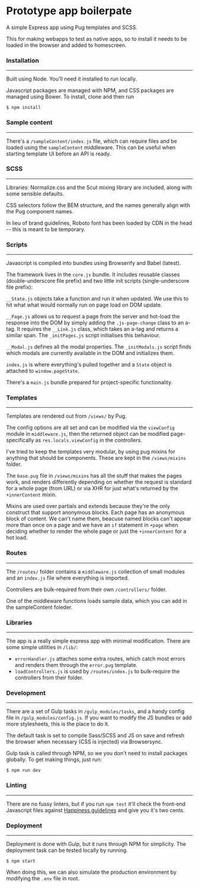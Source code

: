 # Prototype app boilerpate

A simple Express app using Pug templates and SCSS.

This for making webapps to test as native apps, so to install it needs to be loaded in the browser and added to homescreen.

### Installation
---
Built using Node. You'll need it installed to run locally.

Javascript packages are managed with NPM, and CSS packages are managed using Bower. To install, clone and then run

```
$ npm install
```

### Sample content
---
There's a `/sampleContent/index.js` file, which can require files and be loaded using the `sampleContent` middleware. This can be useful when starting template UI before an API is ready.

### SCSS
---
Libraries: Normalize.css and the Scut mixing library are included, along with some sensible defaults.

CSS selectors follow the BEM structure, and the names generally align with the Pug component names.

In lieu of brand guidelines, Roboto font has been loaded by CDN in the head -- this is meant to be temporary.

### Scripts
---
Javascript is compiled into bundles using Browserify and Babel (latest).

The framework lives in the `core.js` bundle. It includes reusable classes (double-underscore file prefix) and two little init scripts (single-underscore file prefix):

`__State.js` objects take a function and run it when updated. We use this to hit what what would normally run on page load on DOM update.

`__Page.js` allows us to request a page from the server and hot-load the response into the DOM by simply adding the `.js-page-change` class to an a-tag. It requires the `__Link.js` class, which takes an a-tag and returns a similar span. The `_initPages.js` script initialises this behaviour.

`__Modal.js` defines all the modal properties. The `_initModals.js` script finds which modals are currently available in the DOM and initializes them.

`index.js` is where everything's pulled together and a `State` object is attached to `window.pageState`.

There's a `main.js` bundle prepared for project-specific functionality.

### Templates
---
Templates are rendered out from `/views/` by Pug.

The config options are all set and can be modified via the `viewConfig` module in `middleware.js`, then the returned object can be modified page-specifically as `res.locals.viewConfig` in the controllers.

I've tried to keep the templates very modular, by using pug mixins for anything that should be components. These are kept in the `/views/mixins` folder.

The `base.pug` file in `/views/mixins` has all the stuff that makes the pages work, and renders differently depending on whether the request is standard for a whole page (from URL) or via XHR for just what's returned by the `+innerContent` mixin.

Mixins are used over partials and extends because they're the only construct that support anonymous blocks. Each page has an anonymous block of content. We can't name them, beacuse named blocks can't appear more than once on a page and we have an `if` statement in `+page` when deciding whether to render the whole page or just the `+innerContent` for a hot load.

### Routes
---
The `/routes/` folder contains a `middleware.js` collection of small modules and an `index.js` file where everything is imported.

Controllers are bulk-required from their own `/controllers/` folder.

One of the middleware functions loads sample data, which you can add in the sampleContent foleder.

### Libraries
---
The app is a really simple express app with minimal modification. There are some simple utilities in `/lib/`:

- `errorHandler.js` attaches some extra routes, which catch most errors and renders them through the `error.pug` template.
- `loadControllers.js` is used by `/routes/index.js` to bulk-require the controllers from their folder.

### Development
---
There are a set of Gulp tasks in `/gulp_modules/tasks`, and a handy config file in `/gulp_modules/config.js`. If you want to modify the JS bundles or add more stylesheets, this is the place to do it.

The default task is set to compile Sass/SCSS and JS on save and refresh the browser when necessary (CSS is injected) via Browsersync.

Gulp task is called through NPM, so we you don't need to install packages globally. To get making things, just run:

```
$ npm run dev
```

### Linting
---
There are no fussy linters, but if you run `npm test` it'll check the front-end Javascript files against [Happiness guidelines](https://github.com/JedWatson/happiness) and give you it's two cents.

### Deployment
---
Deployment is done with Gulp, but it runs through NPM for simplicity. The deployment task can be tested locally by running.

```
$ npm start
```

When doing this, we can also simulate the production environment by modifying the `.env` file in root.